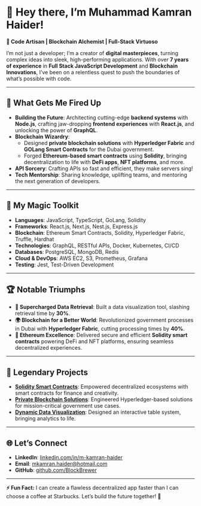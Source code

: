# 👋 Hey there, I’m Muhammad Kamran Haider!

**🚀 Code Artisan | Blockchain Alchemist | Full-Stack Virtuoso**

I’m not just a developer; I’m a creator of **digital masterpieces**, turning complex ideas into sleek, high-performing applications. With over **7 years of experience** in **Full Stack JavaScript Development** and **Blockchain Innovations**, I’ve been on a relentless quest to push the boundaries of what’s possible with code.

---

## 💼 **What Gets Me Fired Up**
- **Building the Future**: Architecting cutting-edge **backend systems** with **Node.js**, crafting jaw-dropping **frontend experiences** with **React.js**, and unlocking the power of **GraphQL**.
- **Blockchain Wizardry**: 
  - Designed **private blockchain solutions** with **Hyperledger Fabric** and **GOLang Smart Contracts** for the Dubai government.
  - Forged **Ethereum-based smart contracts** using **Solidity**, bringing decentralization to life with **DeFi apps**, **NFT platforms**, and more.
- **API Sorcery**: Crafting APIs so fast and efficient, they make servers sing!
- **Tech Mentorship**: Sharing knowledge, uplifting teams, and mentoring the next generation of developers.

---

## 🌟 **My Magic Toolkit**
- **Languages**: JavaScript, TypeScript, GoLang, Solidity
- **Frameworks**: React.js, Next.js, Nest.js, Express.js
- **Blockchain**: Ethereum Smart Contracts, Solidity, Hyperledger Fabric, Truffle, Hardhat
- **Technologies**: GraphQL, RESTful APIs, Docker, Kubernetes, CI/CD
- **Databases**: PostgreSQL, MongoDB, Redis
- **Cloud & DevOps**: AWS EC2, S3, Prometheus, Grafana
- **Testing**: Jest, Test-Driven Development

---

## 🏆 **Notable Triumphs**
- **🚀 Supercharged Data Retrieval**: Built a data visualization tool, slashing retrieval time by **30%**.
- **🌍 Blockchain for a Better World**: Revolutionized government processes in Dubai with **Hyperledger Fabric**, cutting processing times by **40%**.
- **🎯 Ethereum Excellence**: Delivered secure and efficient **Solidity smart contracts** powering DeFi and NFT platforms, ensuring seamless decentralized experiences.

---

## 📂 **Legendary Projects**
- **[Solidity Smart Contracts](https://github.com/yourusername/project)**: Empowered decentralized ecosystems with smart contracts for finance and creativity.
- **[Private Blockchain Solutions](https://github.com/yourusername/project)**: Engineered Hyperledger-based solutions for mission-critical government use cases.
- **[Dynamic Data Visualization](https://github.com/yourusername/project)**: Designed an interactive table system, bringing analytics to life.

---

## 🌐 **Let’s Connect**
- **LinkedIn**: [linkedin.com/in/m-kamran-haider](https://linkedin.com/in/m-kamran-haider)
- **Email**: [mkamran.haider@hotmail.com](mailto:mkamran.haider@hotmail.com)
- **GitHub**: [github.com/BlockBrewer](https://github.com/BlockBrewer)

---

**⚡ Fun Fact:** I can create a flawless decentralized app faster than I can choose a coffee at Starbucks. Let’s build the future together! 🚀
